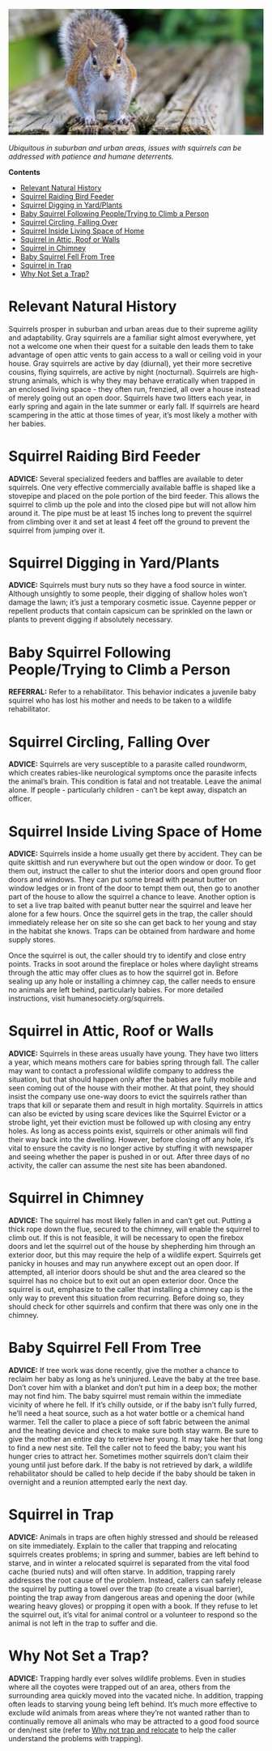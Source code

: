 ![squirrel image](assets/images/wildlife-conflict-guide-squirrels.png)

*Ubiquitous in suburban and urban areas, issues with squirrels can be addressed with patience and humane deterrents.*

**Contents**

- [Relevant Natural History](#relevant-natural-history)
- [Squirrel Raiding Bird Feeder](#squirrel-raiding-bird-feeder)
- [Squirrel Digging in Yard/Plants](#squirrel-digging-in-yardplants)
- [Baby Squirrel Following People/Trying to Climb a Person](#baby-squirrel-following-peopletrying-to-climb-a-person)
- [Squirrel Circling, Falling Over](#squirrel-circling-falling-over)
- [Squirrel Inside Living Space of Home](#squirrel-inside-living-space-of-home)
- [Squirrel in Attic, Roof or Walls](#squirrel-in-attic-roof-or-walls)
- [Squirrel in Chimney](#squirrel-in-chimney)
- [Baby Squirrel Fell From Tree](#baby-squirrel-fell-from-tree)
- [Squirrel in Trap](#squirrel-in-trap)
- [Why Not Set a Trap?](#why-not-set-a-trap)

# Relevant Natural History

Squirrels prosper in suburban and urban areas due to their supreme agility and adaptability. Gray squirrels are a familiar sight almost everywhere, yet not a welcome one when their quest for a suitable den leads them to take advantage of open attic vents to gain access to a wall or ceiling void in your house. Gray squirrels are active by day (diurnal), yet their more secretive cousins, flying squirrels, are active by night (nocturnal). Squirrels are high-strung animals, which is why they may behave erratically when trapped in an enclosed living space - they often run, frenzied, all over a house instead of merely going out an open door. Squirrels have two litters each year, in early spring and again in the late summer or early fall. If squirrels are heard scampering in the attic at those times of year, it’s most likely a mother with her babies.

# Squirrel Raiding Bird Feeder

**ADVICE:** Several specialized feeders and baffles are available to deter squirrels. One very effective commercially available baffle is shaped like a stovepipe and placed on the pole portion of the bird feeder. This allows the squirrel to climb up the pole and into the closed pipe but will not allow him around it. The pipe must be at least 15 inches long to prevent the squirrel from climbing over it and set at least 4 feet off the ground to prevent the squirrel from jumping over it.

# Squirrel Digging in Yard/Plants

**ADVICE:** Squirrels must bury nuts so they have a food source in winter. Although unsightly to some people, their digging of shallow holes won’t damage the lawn; it’s just a temporary cosmetic issue. Cayenne pepper or repellent products that contain capsicum can be sprinkled on the lawn or plants to prevent digging if absolutely necessary.

# Baby Squirrel Following People/Trying to Climb a Person

**REFERRAL:** Refer to a rehabilitator. This behavior indicates a juvenile baby squirrel who has lost his mother and needs to be taken to a wildlife rehabilitator. 

# Squirrel Circling, Falling Over

**ADVICE:** Squirrels are very susceptible to a parasite called roundworm, which creates rabies-like neurological symptoms once the parasite infects the animal’s brain. This condition is fatal and not treatable. Leave the animal alone. If people - particularly children - can’t be kept away, dispatch an officer.

# Squirrel Inside Living Space of Home

**ADVICE:** Squirrels inside a home usually get there by accident. They can be quite skittish and run everywhere but out the open window or door. To get them out, instruct the caller to shut the interior doors and open ground floor doors and windows. They can put some bread with peanut butter on window ledges or in front of the door to tempt them out, then go to another part of the house to allow the squirrel a chance to leave. Another option is to set a live trap baited with peanut butter near the squirrel and leave her alone for a few hours. Once the squirrel gets in the trap, the caller should immediately release her on site so she can get back to her young and stay in the habitat she knows. Traps can be obtained from hardware and home supply stores.

Once the squirrel is out, the caller should try to identify and close entry points. Tracks in soot around the fireplace or holes where daylight streams through the attic may offer clues as to how the squirrel got in. Before sealing up any hole or installing a chimney cap, the caller needs to ensure no animals are left behind, particularly babies. For more detailed instructions, visit humanesociety.org/squirrels.

# Squirrel in Attic, Roof or Walls

**ADVICE:** Squirrels in these areas usually have young. They have two litters a year, which means mothers care for babies spring through fall. The caller may want to contact a professional wildlife company to address the situation, but that should happen only after the babies are fully mobile and seen coming out of the house with their mother. At that point, they should insist the company use one-way doors to evict the squirrels rather than traps that kill or separate them and result in high mortality. Squirrels in attics can also be evicted by using scare devices like the Squirrel Evictor or a strobe light, yet their eviction must be followed up with closing any entry holes. As long as access points exist, squirrels or other animals will find their way back into the dwelling. However, before closing off any hole, it’s vital to ensure the cavity is no longer active by stuffing it with newspaper and seeing whether the paper is pushed in or out. After three days of no activity, the caller can assume the nest site has been abandoned.

# Squirrel in Chimney

**ADVICE:** The squirrel has most likely fallen in and can’t get out. Putting a thick rope down the flue, secured to the chimney, will enable the squirrel to climb out. If this is not feasible, it will be necessary to open the firebox doors and let the squirrel out of the house by shepherding him through an exterior door, but this may require the help of a wildlife expert. Squirrels get panicky in houses and may run anywhere except out an open door. If attempted, all interior doors should be shut and the area cleared so the squirrel has no choice but to exit out an open exterior door. Once the squirrel is out, emphasize to the caller that installing a chimney cap is the only way to prevent this situation from recurring. Before doing so, they should check for other squirrels and confirm that there was only one in the chimney.

# Baby Squirrel Fell From Tree

**ADVICE:** If tree work was done recently, give the mother a chance to reclaim her baby as long as he’s uninjured. Leave the baby at the tree base. Don’t cover him with a blanket and don’t put him in a deep box; the mother may not find him. The baby squirrel must remain within the immediate vicinity of where he fell. If it’s chilly outside, or if the baby isn’t fully furred, he’ll need a heat source, such as a hot water bottle or a chemical hand warmer. Tell the caller to place a piece of soft fabric between the animal and the heating device and check to make sure both stay warm. Be sure to give the mother an entire day to retrieve her young. It may take her that long to find a new nest site. Tell the caller not to feed the baby; you want his hunger cries to attract her. Sometimes mother squirrels don’t claim their young until just before dark. If the baby is not retrieved by dark, a wildlife rehabilitator should be called to help decide if the baby should be taken in overnight and a reunion attempted early the next day.

# Squirrel in Trap

**ADVICE:** Animals in traps are often highly stressed and should be released on site immediately. Explain to the caller that trapping and relocating squirrels creates problems; in spring and summer, babies are left behind to starve, and in winter a relocated squirrel is separated from the vital food cache (buried nuts) and will often starve. In addition, trapping rarely addresses the root cause of the problem. Instead, callers can safely release the squirrel by putting a towel over the trap (to create a visual barrier), pointing the trap away from dangerous areas and opening the door (while wearing heavy gloves) or propping it open with a book. If they refuse to let the squirrel out, it’s vital for animal control or a volunteer to respond so the animal is not left in the trap to suffer and die.

# Why Not Set a Trap?

**ADVICE:** Trapping hardly ever solves wildlife problems. Even in studies where all the coyotes were trapped out of an area, others from the surrounding area quickly moved into the vacated niche. In addition, trapping often leads to starving young being left behind. It’s much more effective to exclude wild animals from areas where they’re not wanted rather than to continually remove all animals who may be attracted to a good food source or den/nest site (refer to [Why not trap and relocate](WCG-Why-not-trap-and-relocate) to help the caller understand the problems with trapping).
